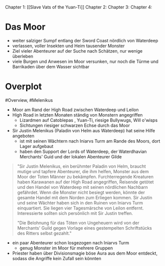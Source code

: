 Chapter 1: [[Slave Vats of the Yuan-Ti]]
Chapter 2:
Chapter 3:
Chapter 4:

# Das Moor
- weiter salziger Sumpf entlang der Sword Coast nördlich von Waterdeep
- verlassen, voller Insekten und Heim tausender Monster
- Ziel vieler Abenteurer auf der Suche nach Schätzen, nur wenige überleben
- viele Burgen und Anwesen im Moor versunken, nur noch die Türme und Barrikaden über dem Wasser sichtbar

# Overplot
#Overview, #Melenikus 
- Moor am Rand der High Road zwischen Waterdeep und Leilon
- High Road in letzten Monaten ständig von Monstern angegriffen
	- Lizardmen auf Catoblepas , Yuan-Ti, riesige Bullywugs, Will o'wisps
	- Sichtungen riesiger schwarzen Echse durch das Moor
- Sir Justin Melenikus (Paladin von Helm aus Waterdeep) hat seine Hilfe angeboten
	- ist mit seinen Wächtern nach Iniarvs Turm am Rande des Moors, dort Lager aufgebaut
	- haben den Support der Lords of Waterdeep, der Waterdhavian Merchants' Guid und der lokalen Abenteurer Gilde

>"Sir Justin Melenikus, ein berühmter Paladin von Helm, braucht mutige und tapfere Abenteurer, die ihm helfen, Monster aus dem Moor der Toten Männer zu bekämpfen. Furchterregende Kreaturen haben Karawanen auf der High Road angegriffen, Reisende getötet und den Handel von Waterdeep mit seinen nördlichen Nachbarn gefährdet. Wenn die Monster nicht besiegt werden, könnte der gesamte Handel mit dem Norden zum Erliegen kommen. Sir Justin und seine Wächter haben sich in den Ruinen von Iniarvs Turm einquartiert. Sie liegen vier Tagesmärsche von Leilon entfernt. Interessierte sollten sich persönlich mit Sir Justin treffen. 
>
>"Die Belohnung für das Töten von Ungeheuern wird von der Merchants' Guild gegen Vorlage eines gestempelten Schriftstücks des Ritters selbst gezahlt."

- ein paar Abenteurer schon losgezogen nach Iniarvs Turm
	- genug Monster im Moor für mehrere Gruppen
- Priester haben über Divisionsmagie böse Aura aus dem Moor entdeckt, sodass die Angriffe kein Zufall sein könnten